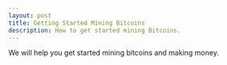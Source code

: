 ```yaml
---
layout: post
title: Getting Started Mining Bitcoins
description: How to get started mining Bitcoins.
---
```


We will help you get started mining bitcoins and making money.